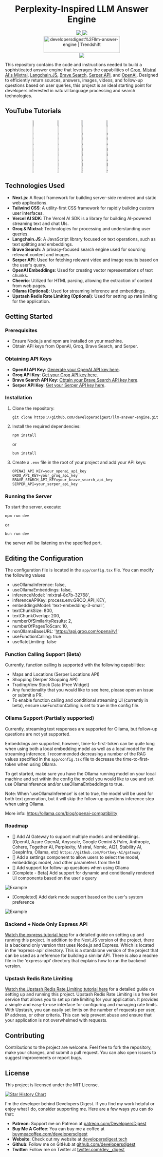 <h1 align="center">Perplexity-Inspired LLM Answer Engine</h1>
<div>
    <div align="center">
        <a href="https://twitter.com/dev__digest">
            <img src="https://img.shields.io/badge/X/Twitter-000000?style=for-the-badge&logo=x&logoColor=white" />
        </a>
        <a href="https://www.youtube.com/@developersdigest">
            <img src="https://img.shields.io/badge/YouTube-FF0000?style=for-the-badge&logo=youtube&logoColor=white" />
        </a>
    </div>
    <div align="center">
    <a href="https://trendshift.io/repositories/8642" target="_blank"><img src="https://trendshift.io/api/badge/repositories/8642" alt="developersdigest%2Fllm-answer-engine | Trendshift" style="width: 250px; height: 55px;" width="250" height="55"/></a>
    </div>
</div>
<div align="center">
<img src="https://media0.giphy.com/media/v1.Y2lkPTc5MGI3NjExcjVodHcyZWd0MDJtd2RiN2xqbGdtOTdrYzZiMnhlMmZidDRzYm15dSZlcD12MV9pbnRlcm5hbF9naWZfYnlfaWQmY3Q9Zw/PXkHjFlbgty03C6TAL/giphy.gif"><br>
</div>

This repository contains the code and instructions needed to build a sophisticated answer engine that leverages the capabilities of [Groq](https://www.groq.com/), [Mistral AI's Mixtral](https://mistral.ai/news/mixtral-of-experts/), [Langchain.JS](https://js.langchain.com/docs/), [Brave Search](https://search.brave.com/), [Serper API](https://serper.dev/), and [OpenAI](https://openai.com/). Designed to efficiently return sources, answers, images, videos, and follow-up questions based on user queries, this project is an ideal starting point for developers interested in natural language processing and search technologies.

## YouTube Tutorials

<div style="display: flex; justify-content: center; align-items: center;">
    <a href="https://youtu.be/43ZCeBTcsS8">
        <img src="https://img.youtube.com/vi/43ZCeBTcsS8/0.jpg" alt="Tutorial 2" style="width: 24%; height: auto;">
    </a>
    <a href="https://youtu.be/kFC-OWw7G8k">
        <img src="https://img.youtube.com/vi/kFC-OWw7G8k/0.jpg" alt="Tutorial 1" style="width: 24%; height: auto;">
    </a>
    <a href="https://youtu.be/kV2U7ttqE-g">
        <img src="https://img.youtube.com/vi/kV2U7ttqE-g/0.jpg" alt="Tutorial 3" style="width: 24%; height: auto;">
    </a>
    <a href="https://youtu.be/3_aNVu6EU3Y">
        <img src="https://img.youtube.com/vi/3_aNVu6EU3Y/0.jpg" alt="Tutorial 4" style="width: 24%; height: auto;">
    </a>
</div>


## Technologies Used

- **Next.js**: A React framework for building server-side rendered and static web applications.
- **Tailwind CSS**: A utility-first CSS framework for rapidly building custom user interfaces.
- **Vercel AI SDK**: The Vercel AI SDK is a library for building AI-powered streaming text and chat UIs.
- **Groq & Mixtral**: Technologies for processing and understanding user queries.
- **Langchain.JS**: A JavaScript library focused on text operations, such as text splitting and embeddings.
- **Brave Search**: A privacy-focused search engine used for sourcing relevant content and images.
- **Serper API**: Used for fetching relevant video and image results based on the user's query.
- **OpenAI Embeddings**: Used for creating vector representations of text chunks.
- **Cheerio**: Utilized for HTML parsing, allowing the extraction of content from web pages.
- **Ollama (Optional)**: Used for streaming inference and embeddings.
- **Upstash Redis Rate Limiting (Optional)**: Used for setting up rate limiting for the application.

## Getting Started

### Prerequisites

- Ensure Node.js and npm are installed on your machine.
- Obtain API keys from OpenAI, Groq, Brave Search, and Serper.

### Obtaining API Keys

- **OpenAI API Key**: [Generate your OpenAI API key here](https://platform.openai.com/account/api-keys).
- **Groq API Key**: [Get your Groq API key here](https://console.groq.com/keys).
- **Brave Search API Key**: [Obtain your Brave Search API key here](https://brave.com/search/api/).
- **Serper API Key**: [Get your Serper API key here](https://serper.dev/).

### Installation

1. Clone the repository:
    ```
    git clone https://github.com/developersdigest/llm-answer-engine.git
    ```
2. Install the required dependencies:
    ```
    npm install
    ```
    or
    ```
    bun install
    ```
3. Create a `.env` file in the root of your project and add your API keys:
    ```
    OPENAI_API_KEY=your_openai_api_key
    GROQ_API_KEY=your_groq_api_key
    BRAVE_SEARCH_API_KEY=your_brave_search_api_key
    SERPER_API=your_serper_api_key
    ```

### Running the Server

To start the server, execute:
```
npm run dev
```
or
```
bun run dev
```

the server will be listening on the specified port.

## Editing the Configuration

The configuration file is located in the `app/config.tsx` file. You can modify the following values

- useOllamaInference: false,
- useOllamaEmbeddings: false,
- inferenceModel: 'mixtral-8x7b-32768', 
- inferenceAPIKey: process.env.GROQ_API_KEY, 
- embeddingsModel: 'text-embedding-3-small', 
- textChunkSize: 800, 
- textChunkOverlap: 200, 
- numberOfSimilarityResults: 2,
- numberOfPagesToScan: 10, 
- nonOllamaBaseURL: 'https://api.groq.com/openai/v1'
- useFunctionCalling: true
- useRateLimiting: false

### Function Calling Support (Beta)
Currently, function calling is supported with the following capabilities:

- Maps and Locations (Serper Locations API)
- Shopping (Serper Shopping API)
- TradingView Stock Data (Free Widget)
- Any functionality that you would like to see here, please open an issue or submit a PR.
- To enable function calling and conditional streaming UI (currently in beta), ensure useFunctionCalling is set to true in the config file.

### Ollama Support (Partially supported)
Currently, streaming text responses are supported for Ollama, but follow-up questions are not yet supported.

Embeddings are supported, however, time-to-first-token can be quite long when using both a local embedding model as well as a local model for the streaming inference. I  recommended decreasing a number of the RAG values specified in the `app/config.tsx` file to decrease the time-to-first-token when using Ollama.

To get started, make sure you have the Ollama running model on your local machine and set within the config the model you would like to use and set use OllamaInference and/or useOllamaEmbeddings to true.

Note: When 'useOllamaInference' is set to true, the model will be used for both text generation, but it will skip the follow-up questions inference step when using Ollama.

More info: https://ollama.com/blog/openai-compatibility

### Roadmap

- [] Add AI Gateway to support multiple models and embeddings. (OpenAI, Azure OpenAI, Anyscale, Google Gemini & Palm, Anthropic, Cohere, Together AI, Perplexity, Mistral, Nomic, AI21, Stability AI, DeepInfra, Ollama, etc)
```https://github.com/Portkey-AI/gateway```
- [] Add a settings component to allow users to select the model, embeddings model, and other parameters from the UI
- [] Add support for follow-up questions when using Ollama
- [Complete - Beta] Add support for dynamic and conditionally rendered UI components based on the user's query

![Example](https://media.giphy.com/media/v1.Y2lkPTc5MGI3NjExN284d3p5azAyNHpubm9mb2F0cnB6MWdtcTdnd2Nkb2d1ZnRtMG0yYiZlcD12MV9pbnRlcm5hbF9naWZfYnlfaWQmY3Q9Zw/OMpt8ZbBsjphZz6mue/giphy.gif)

- [Completed] Add dark mode support based on the user's system preference

![Example](https://media.giphy.com/media/v1.Y2lkPTc5MGI3NjExZDQxdHR0NWc4MHl6cDBsNmpiMGNyeWNwbnE4MjZlb29oZGRsODBhMCZlcD12MV9pbnRlcm5hbF9naWZfYnlfaWQmY3Q9Zw/QjINYAx6le5PMY020A/giphy.gif)

### Backend + Node Only Express API

[Watch the express tutorial here](https://youtu.be/43ZCeBTcsS8) for a detailed guide on setting up and running this project.
In addition to the Next.JS version of the project, there is a backend only version that uses Node.js and Express. Which is located in the 'express-api' directory. This is a standalone version of the project that can be used as a reference for building a similar API. There is also a readme file in the 'express-api' directory that explains how to run the backend version.

### Upstash Redis Rate Limiting
[Watch the Upstash Redis Rate Limiting tutorial here](https://youtu.be/3_aNVu6EU3Y) for a detailed guide on setting up and running this project.
Upstash Redis Rate Limiting is a free tier service that allows you to set up rate limiting for your application. It provides a simple and easy-to-use interface for configuring and managing rate limits. With Upstash, you can easily set limits on the number of requests per user, IP address, or other criteria. This can help prevent abuse and ensure that your application is not overwhelmed with requests.

## Contributing

Contributions to the project are welcome. Feel free to fork the repository, make your changes, and submit a pull request. You can also open issues to suggest improvements or report bugs.


## License

This project is licensed under the MIT License.

[![Star History Chart](https://api.star-history.com/svg?repos=developersdigest/llm-answer-engine&type=Date)](https://star-history.com/#developersdigest/llm-answer-engine&Date)

I'm the developer behind Developers Digest. If you find my work helpful or enjoy what I do, consider supporting me. Here are a few ways you can do that:

- **Patreon**: Support me on Patreon at [patreon.com/DevelopersDigest](https://www.patreon.com/DevelopersDigest)
- **Buy Me A Coffee**: You can buy me a coffee at [buymeacoffee.com/developersdigest](https://www.buymeacoffee.com/developersdigest)
- **Website**: Check out my website at [developersdigest.tech](https://developersdigest.tech)
- **Github**: Follow me on GitHub at [github.com/developersdigest](https://github.com/developersdigest)
- **Twitter**: Follow me on Twitter at [twitter.com/dev__digest](https://twitter.com/dev__digest)
